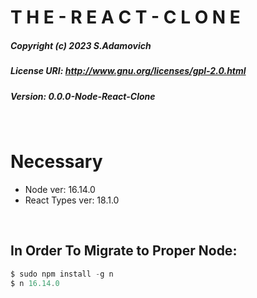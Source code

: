 # **T H E - R E A C T - C L O N E**
##### Copyright (c) 2023 S.Adamovich
##### License URI: http://www.gnu.org/licenses/gpl-2.0.html
##### Version: 0.0.0-Node-React-Clone

</br>

# Necessary
- Node ver: 16.14.0
- React Types ver: 18.1.0


</br>

## In Order To Migrate to Proper Node:
```powershell
$ sudo npm install -g n
$ n 16.14.0
```
 
